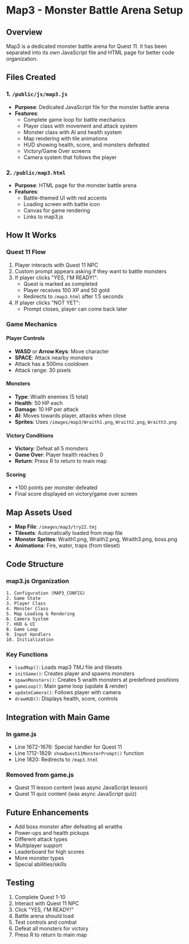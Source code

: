 # Map3 - Monster Battle Arena Setup

## Overview
Map3 is a dedicated monster battle arena for Quest 11. It has been separated into its own JavaScript file and HTML page for better code organization.

## Files Created

### 1. `/public/js/map3.js`
- **Purpose**: Dedicated JavaScript file for the monster battle arena
- **Features**:
  - Complete game loop for battle mechanics
  - Player class with movement and attack system
  - Monster class with AI and health system
  - Map rendering with tile animations
  - HUD showing health, score, and monsters defeated
  - Victory/Game Over screens
  - Camera system that follows the player

### 2. `/public/map3.html`
- **Purpose**: HTML page for the monster battle arena
- **Features**:
  - Battle-themed UI with red accents
  - Loading screen with battle icon
  - Canvas for game rendering
  - Links to map3.js

## How It Works

### Quest 11 Flow
1. Player interacts with Quest 11 NPC
2. Custom prompt appears asking if they want to battle monsters
3. If player clicks "YES, I'M READY!":
   - Quest is marked as completed
   - Player receives 100 XP and 50 gold
   - Redirects to `/map3.html` after 1.5 seconds
4. If player clicks "NOT YET":
   - Prompt closes, player can come back later

### Game Mechanics

#### Player Controls
- **WASD** or **Arrow Keys**: Move character
- **SPACE**: Attack nearby monsters
- Attack has a 500ms cooldown
- Attack range: 30 pixels

#### Monsters
- **Type**: Wraith enemies (5 total)
- **Health**: 50 HP each
- **Damage**: 10 HP per attack
- **AI**: Moves towards player, attacks when close
- **Sprites**: Uses `/images/map3/Wraith1.png`, `Wraith2.png`, `Wraith3.png`

#### Victory Conditions
- **Victory**: Defeat all 5 monsters
- **Game Over**: Player health reaches 0
- **Return**: Press R to return to main map

#### Scoring
- +100 points per monster defeated
- Final score displayed on victory/game over screen

## Map Assets Used
- **Map File**: `/images/map3/try22.tmj`
- **Tilesets**: Automatically loaded from map file
- **Monster Sprites**: Wraith1.png, Wraith2.png, Wraith3.png, boss.png
- **Animations**: Fire, water, traps (from tileset)

## Code Structure

### map3.js Organization
```
1. Configuration (MAP3_CONFIG)
2. Game State
3. Player Class
4. Monster Class
5. Map Loading & Rendering
6. Camera System
7. HUD & UI
8. Game Loop
9. Input Handlers
10. Initialization
```

### Key Functions
- `loadMap()`: Loads map3 TMJ file and tilesets
- `initGame()`: Creates player and spawns monsters
- `spawnMonsters()`: Creates 5 wraith monsters at predefined positions
- `gameLoop()`: Main game loop (update & render)
- `updateCamera()`: Follows player with camera
- `drawHUD()`: Displays health, score, controls

## Integration with Main Game

### In game.js
- Line 1672-1676: Special handler for Quest 11
- Line 1712-1829: `showQuest11MonsterPrompt()` function
- Line 1820: Redirects to `/map3.html`

### Removed from game.js
- Quest 11 lesson content (was async JavaScript lesson)
- Quest 11 quiz content (was async JavaScript quiz)

## Future Enhancements
- Add boss monster after defeating all wraiths
- Power-ups and health pickups
- Different attack types
- Multiplayer support
- Leaderboard for high scores
- More monster types
- Special abilities/skills

## Testing
1. Complete Quest 1-10
2. Interact with Quest 11 NPC
3. Click "YES, I'M READY!"
4. Battle arena should load
5. Test controls and combat
6. Defeat all monsters for victory
7. Press R to return to main map
